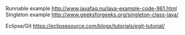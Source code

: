Runnable example http://www.javafaq.nu/java-example-code-961.html  
Singleton example http://www.geeksforgeeks.org/singleton-class-java/  

Eclipse/Git https://eclipsesource.com/blogs/tutorials/egit-tutorial/

